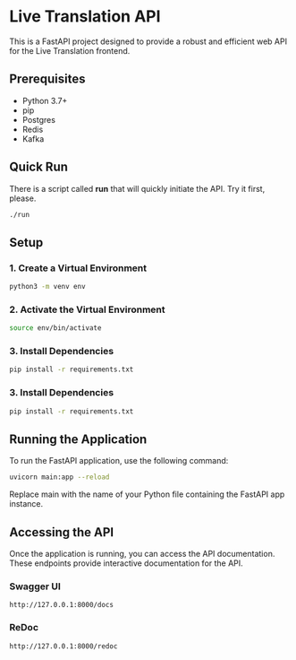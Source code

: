 # Live Translation API

This is a FastAPI project designed to provide a robust and efficient web API for the Live Translation frontend.

## Prerequisites

- Python 3.7+
- pip
- Postgres
- Redis
- Kafka

## Quick Run

There is a script called **run** that will quickly initiate the API. Try it first, please.

```bash
./run
```

## Setup

### 1. Create a Virtual Environment

```bash
python3 -m venv env
```

### 2. Activate the Virtual Environment

```bash
source env/bin/activate
```

### 3. Install Dependencies

```bash
pip install -r requirements.txt
```

### 3. Install Dependencies

```bash
pip install -r requirements.txt
```

## Running the Application
To run the FastAPI application, use the following command:
```bash
uvicorn main:app --reload
```
Replace main with the name of your Python file containing the FastAPI app instance.

## Accessing the API
Once the application is running, you can access the API documentation.
These endpoints provide interactive documentation for the API.

### Swagger UI
```
http://127.0.0.1:8000/docs
```

### ReDoc

```
http://127.0.0.1:8000/redoc
```